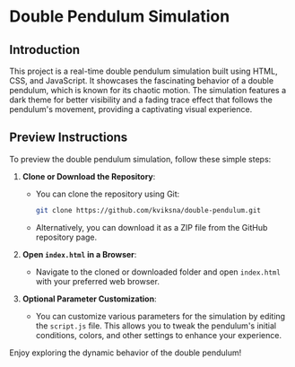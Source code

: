 # Double Pendulum Simulation

## Introduction
This project is a real-time double pendulum simulation built using HTML, CSS, and JavaScript. It showcases the fascinating behavior of a double pendulum, which is known for its chaotic motion. The simulation features a dark theme for better visibility and a fading trace effect that follows the pendulum's movement, providing a captivating visual experience.

## Preview Instructions
To preview the double pendulum simulation, follow these simple steps:

1. **Clone or Download the Repository**:
   - You can clone the repository using Git:
     ```bash
     git clone https://github.com/kviksna/double-pendulum.git
     ```
   - Alternatively, you can download it as a ZIP file from the GitHub repository page.

2. **Open `index.html` in a Browser**:
   - Navigate to the cloned or downloaded folder and open `index.html` with your preferred web browser.

3. **Optional Parameter Customization**:
   - You can customize various parameters for the simulation by editing the `script.js` file. This allows you to tweak the pendulum's initial conditions, colors, and other settings to enhance your experience.

Enjoy exploring the dynamic behavior of the double pendulum!